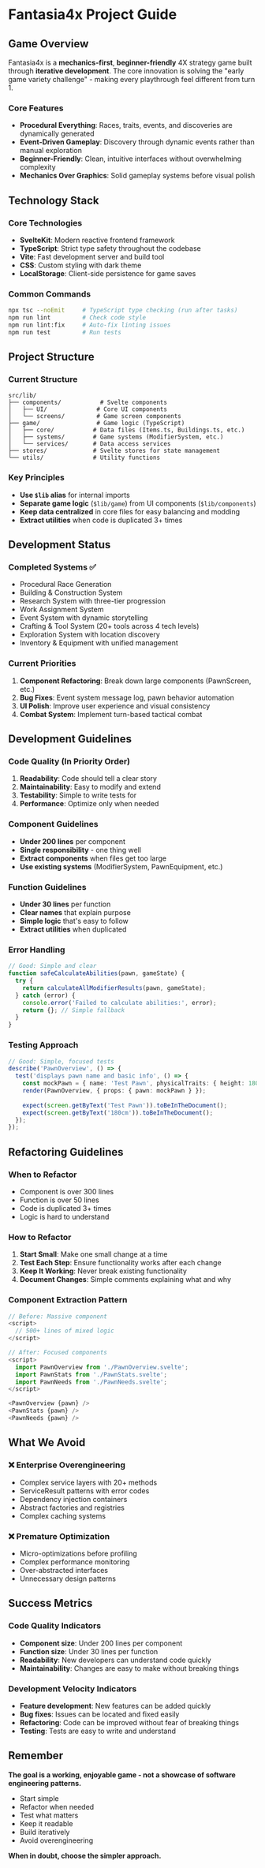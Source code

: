 # Fantasia4x Project Guide

## Game Overview

Fantasia4x is a **mechanics-first**, **beginner-friendly** 4X strategy game built through **iterative development**. The core innovation is solving the "early game variety challenge" - making every playthrough feel different from turn 1.

### Core Features
- **Procedural Everything**: Races, traits, events, and discoveries are dynamically generated
- **Event-Driven Gameplay**: Discovery through dynamic events rather than manual exploration
- **Beginner-Friendly**: Clean, intuitive interfaces without overwhelming complexity
- **Mechanics Over Graphics**: Solid gameplay systems before visual polish

## Technology Stack

### Core Technologies
- **SvelteKit**: Modern reactive frontend framework
- **TypeScript**: Strict type safety throughout the codebase
- **Vite**: Fast development server and build tool
- **CSS**: Custom styling with dark theme
- **LocalStorage**: Client-side persistence for game saves

### Common Commands
```bash
npx tsc --noEmit     # TypeScript type checking (run after tasks)
npm run lint         # Check code style
npm run lint:fix     # Auto-fix linting issues
npm run test         # Run tests
```

## Project Structure

### Current Structure
```
src/lib/
├── components/           # Svelte components
│   ├── UI/              # Core UI components
│   └── screens/         # Game screen components
├── game/                # Game logic (TypeScript)
│   ├── core/           # Data files (Items.ts, Buildings.ts, etc.)
│   ├── systems/        # Game systems (ModifierSystem, etc.)
│   └── services/       # Data access services
├── stores/             # Svelte stores for state management
└── utils/              # Utility functions
```

### Key Principles
- **Use `$lib` alias** for internal imports
- **Separate game logic** (`$lib/game`) from UI components (`$lib/components`)
- **Keep data centralized** in core files for easy balancing and modding
- **Extract utilities** when code is duplicated 3+ times

## Development Status

### Completed Systems ✅
- Procedural Race Generation
- Building & Construction System
- Research System with three-tier progression
- Work Assignment System
- Event System with dynamic storytelling
- Crafting & Tool System (20+ tools across 4 tech levels)
- Exploration System with location discovery
- Inventory & Equipment with unified management

### Current Priorities
1. **Component Refactoring**: Break down large components (PawnScreen, etc.)
2. **Bug Fixes**: Event system message log, pawn behavior automation
3. **UI Polish**: Improve user experience and visual consistency
4. **Combat System**: Implement turn-based tactical combat

## Development Guidelines

### Code Quality (In Priority Order)
1. **Readability**: Code should tell a clear story
2. **Maintainability**: Easy to modify and extend
3. **Testability**: Simple to write tests for
4. **Performance**: Optimize only when needed

### Component Guidelines
- **Under 200 lines** per component
- **Single responsibility** - one thing well
- **Extract components** when files get too large
- **Use existing systems** (ModifierSystem, PawnEquipment, etc.)

### Function Guidelines
- **Under 30 lines** per function
- **Clear names** that explain purpose
- **Simple logic** that's easy to follow
- **Extract utilities** when duplicated

### Error Handling
```typescript
// Good: Simple and clear
function safeCalculateAbilities(pawn, gameState) {
  try {
    return calculateAllModifierResults(pawn, gameState);
  } catch (error) {
    console.error('Failed to calculate abilities:', error);
    return {}; // Simple fallback
  }
}
```

### Testing Approach
```typescript
// Good: Simple, focused tests
describe('PawnOverview', () => {
  test('displays pawn name and basic info', () => {
    const mockPawn = { name: 'Test Pawn', physicalTraits: { height: 180 } };
    render(PawnOverview, { props: { pawn: mockPawn } });
    
    expect(screen.getByText('Test Pawn')).toBeInTheDocument();
    expect(screen.getByText('180cm')).toBeInTheDocument();
  });
});
```

## Refactoring Guidelines

### When to Refactor
- Component is over 300 lines
- Function is over 50 lines
- Code is duplicated 3+ times
- Logic is hard to understand

### How to Refactor
1. **Start Small**: Make one small change at a time
2. **Test Each Step**: Ensure functionality works after each change
3. **Keep It Working**: Never break existing functionality
4. **Document Changes**: Simple comments explaining what and why

### Component Extraction Pattern
```typescript
// Before: Massive component
<script>
  // 500+ lines of mixed logic
</script>

// After: Focused components
<script>
  import PawnOverview from './PawnOverview.svelte';
  import PawnStats from './PawnStats.svelte';
  import PawnNeeds from './PawnNeeds.svelte';
</script>

<PawnOverview {pawn} />
<PawnStats {pawn} />
<PawnNeeds {pawn} />
```

## What We Avoid

### ❌ Enterprise Overengineering
- Complex service layers with 20+ methods
- ServiceResult patterns with error codes
- Dependency injection containers
- Abstract factories and registries
- Complex caching systems

### ❌ Premature Optimization
- Micro-optimizations before profiling
- Complex performance monitoring
- Over-abstracted interfaces
- Unnecessary design patterns

## Success Metrics

### Code Quality Indicators
- **Component size**: Under 200 lines per component
- **Function size**: Under 30 lines per function
- **Readability**: New developers can understand code quickly
- **Maintainability**: Changes are easy to make without breaking things

### Development Velocity Indicators
- **Feature development**: New features can be added quickly
- **Bug fixes**: Issues can be located and fixed easily
- **Refactoring**: Code can be improved without fear of breaking things
- **Testing**: Tests are easy to write and understand

## Remember

**The goal is a working, enjoyable game - not a showcase of software engineering patterns.**

- Start simple
- Refactor when needed
- Test what matters
- Keep it readable
- Build iteratively
- Avoid overengineering

**When in doubt, choose the simpler approach.**